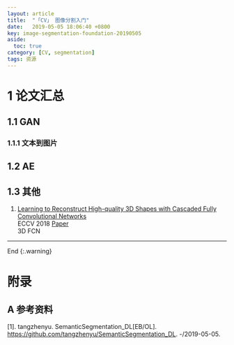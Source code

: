 ```yaml
---
layout: article
title:  "「CV」 图像分割入门"
date:   2019-05-05 18:06:40 +0800
key: image-segmentation-foundation-20190505
aside:
  toc: true
category: [CV, segmentation]
tags: 资源
---
```



<!--more-->  

# 1 论文汇总

## 1.1 GAN
### 1.1.1 文本到图片


## 1.2 AE


## 1.3 其他
1. [Learning to Reconstruct High-quality 3D Shapes with Cascaded Fully Convolutional Networks](http://openaccess.thecvf.com/content_ECCV_2018/papers/Yan-Pei_Cao_Learning_to_Reconstruct_ECCV_2018_paper.pdf)    
ECCV 2018 [Paper](http://openaccess.thecvf.com/content_ECCV_2018/papers/Yan-Pei_Cao_Learning_to_Reconstruct_ECCV_2018_paper.pdf)   
3D FCN  

-------------------  
 End
{:.warning}  


# 附录
## A 参考资料
[1]. tangzhenyu. SemanticSegmentation_DL[EB/OL]. <https://github.com/tangzhenyu/SemanticSegmentation_DL>. -/2019-05-05.   

